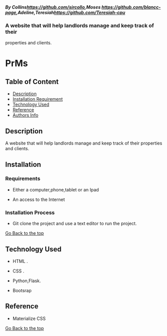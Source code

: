 ##### By Collins<a>https://github.com/sircollo</a>,Moses <a>https://github.com/blancc-page</a>,Adeline,Teresiah<a>https://github.com/Teresiah-cpu</a>
### A website that will help landlords manage and keep track of their
properties and clients.

# PrMs
## Table of Content

+ [Description](#description)
+ [Installation Requirement](#Installation)
+ [Technology Used](#technology-used)
+ [Reference](#reference)
+ [Authors Info](#author-Info)

## Description
<p>A website that will help landlords manage and keep track of their
properties and clients.</p>

## Installation

### Requirements

* Either a computer,phone,tablet or an Ipad

* An access to the Internet

### Installation Process
* Git clone the project and use a text editor to run the project.

[Go Back to the top](#PrMs)
## Technology Used
* HTML .

* CSS .

* Python,Flask.

* Bootsrap

## Reference
* Materialize CSS

[Go Back to the top](#PrMs)